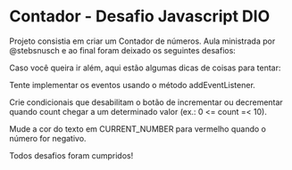 # Contador - Desafio Javascript DIO

Projeto consistia em criar um Contador de números. Aula ministrada por @stebsnusch e ao final foram deixado os seguintes desafios:

Caso você queira ir além, aqui estão algumas dicas de coisas para tentar:

Tente implementar os eventos usando o método addEventListener.

Crie condicionais que desabilitam o botão de incrementar ou decrementar quando count chegar a um determinado valor (ex.: 0 <= count =< 10).

Mude a cor do texto em CURRENT_NUMBER para vermelho quando o número for negativo.

Todos desafios foram cumpridos!
